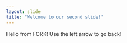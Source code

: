 ```yaml
---
layout: slide
title: "Welcome to our second slide!"
---
```

Hello from FORK!
Use the left arrow to go back!

